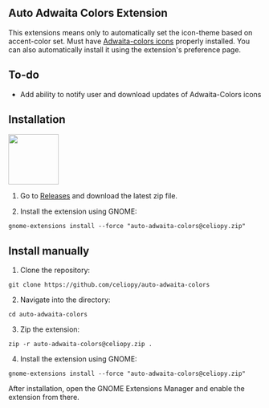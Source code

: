 ## Auto Adwaita Colors Extension

This extensions means only to automatically set the icon-theme based on accent-color set. Must have [Adwaita-colors icons](https://github.com/dpejoh/Adwaita-colors) properly installed. You can also automatically install it using the extension's preference page.

## To-do

- Add ability to notify user and download updates of Adwaita-Colors icons

## Installation

[<img src="https://micheleg.github.io/dash-to-dock/media/get-it-on-ego.png" height="100">](https://extensions.gnome.org/extension/7529/auto-adwaita-colors/)

1. Go to [Releases](https://github.com/celiopy/auto-adwaita-colors/releases) and download the latest zip file.

2. Install the extension using GNOME:
```
gnome-extensions install --force "auto-adwaita-colors@celiopy.zip"
```

## Install manually

1. Clone the repository:
```
git clone https://github.com/celiopy/auto-adwaita-colors
```

2. Navigate into the directory:
```
cd auto-adwaita-colors
```

3. Zip the extension:
```
zip -r auto-adwaita-colors@celiopy.zip .
```

4. Install the extension using GNOME:
```
gnome-extensions install --force "auto-adwaita-colors@celiopy.zip"
```

After installation, open the GNOME Extensions Manager and enable the extension from there.
